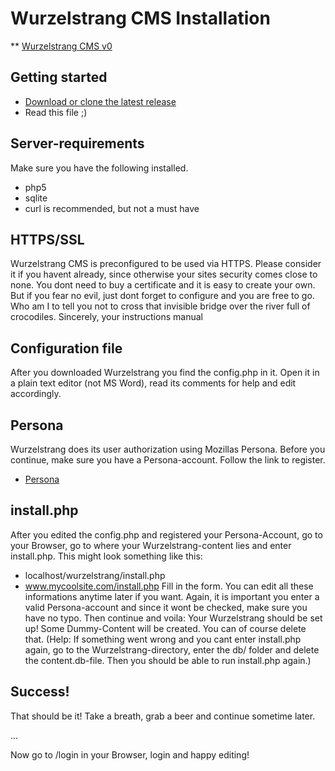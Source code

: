 # Wurzelstrang CMS Installation

** [Wurzelstrang CMS v0](https://bitbucket.org/LordNiko/1pagecms)


## Getting started

* [Download or clone the latest release](https://bitbucket.org/LordNiko/wurzelstrang/)
* Read this file ;)


## Server-requirements

Make sure you have the following installed.
* php5
* sqlite
* curl is recommended, but not a must have


## HTTPS/SSL
Wurzelstrang CMS is preconfigured to be used via HTTPS. Please consider it if you havent already, since otherwise your sites security comes close to none. You dont need to buy a certificate and it is easy to create your own. But if you fear no evil, just dont forget to configure and you are free to go. Who am I to tell you not to cross that invisible bridge over the river full of crocodiles.
Sincerely, your instructions manual


## Configuration file

After you downloaded Wurzelstrang you find the config.php in it. Open it in a plain text editor (not MS Word), read its comments for help and edit accordingly.


## Persona

Wurzelstrang does its user authorization using Mozillas Persona. Before you continue, make sure you have a Persona-account. Follow the link to register.
* [Persona](https://login.persona.org)


## install.php

After you edited the config.php and registered your Persona-Account, go to your Browser, go to where your Wurzelstrang-content lies and enter install.php. This might look something like this:
* localhost/wurzelstrang/install.php
* www.mycoolsite.com/install.php
Fill in the form. You can edit all these informations anytime later if you want. Again, it is important you enter a valid Persona-account and since it wont be checked, make sure you have no typo.
Then continue and voila: Your Wurzelstrang should be set up!
Some Dummy-Content will be created. You can of course delete that.
(Help: If something went wrong and you cant enter install.php again, go to the Wurzelstrang-directory, enter the db/ folder and delete the content.db-file. Then you should be able to run install.php again.)


## Success!

That should be it! 
Take a breath, grab a beer and continue sometime later.


...


Now go to /login in your Browser, login and happy editing!

